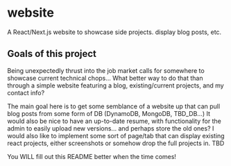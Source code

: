 # website
A React/Next.js website to showcase side projects. display blog posts, etc. 

## Goals of this project
Being unexpectedly thrust into the job market calls for somewhere to showcase current technical chops... 
What better way to do that than through a simple website featuring a blog, existing/current projects, and my contact info?

The main goal here is to get some semblance of a website up that can pull blog posts from some form of DB (DynamoDB, MongoDB, TBD_DB...)
It would also be nice to have an up-to-date resume, with functionality for the admin to easily upload new versions... and perhaps store the old ones?
I would also like to implement some sort of page/tab that can display existing react projects, either screenshots or somehow drop the full projects in. TBD

You WILL fill out this README better when the time comes!
